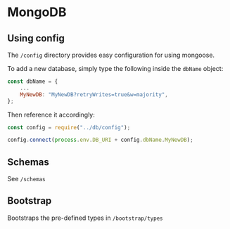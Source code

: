 # MongoDB

## Using config

The `/config` directory provides easy configuration for using mongoose.

To add a new database, simply type the following inside the `dbName` object:

```javascript
const dbName = {
    ...
    MyNewDB: "MyNewDB?retryWrites=true&w=majority",
};
```

Then reference it accordingly:

```javascript
const config = require("../db/config");

config.connect(process.env.DB_URI + config.dbName.MyNewDB);
```

## Schemas

See `/schemas`

## Bootstrap

Bootstraps the pre-defined types in `/bootstrap/types`
